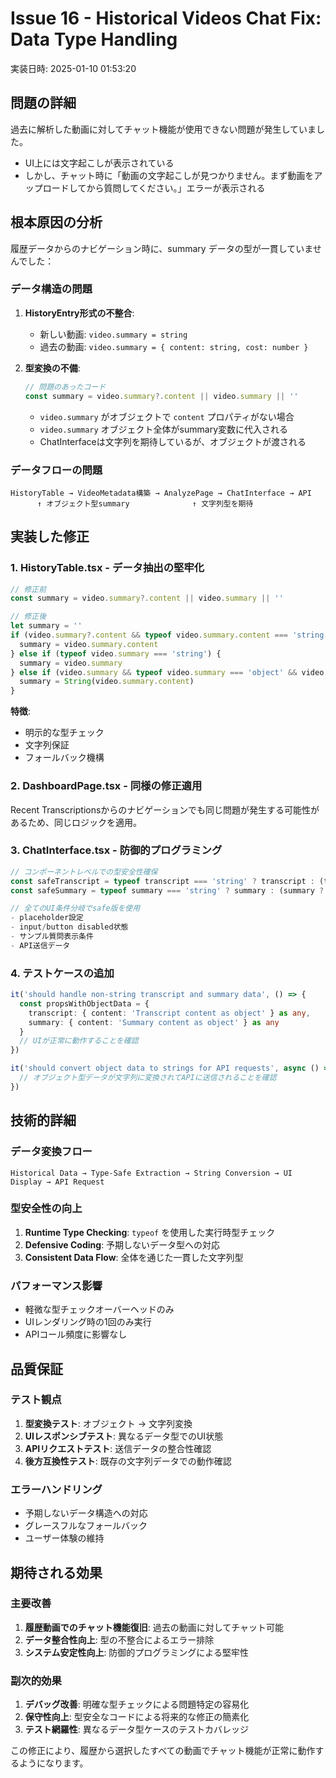 # Issue 16 - Historical Videos Chat Fix: Data Type Handling
実装日時: 2025-01-10 01:53:20

## 問題の詳細
過去に解析した動画に対してチャット機能が使用できない問題が発生していました。
- UI上には文字起こしが表示されている
- しかし、チャット時に「動画の文字起こしが見つかりません。まず動画をアップロードしてから質問してください。」エラーが表示される

## 根本原因の分析
履歴データからのナビゲーション時に、summary データの型が一貫していませんでした：

### データ構造の問題
1. **HistoryEntry形式の不整合**: 
   - 新しい動画: `video.summary = string`
   - 過去の動画: `video.summary = { content: string, cost: number }`

2. **型変換の不備**:
   ```typescript
   // 問題のあったコード
   const summary = video.summary?.content || video.summary || ''
   ```
   - `video.summary` がオブジェクトで `content` プロパティがない場合
   - `video.summary` オブジェクト全体がsummary変数に代入される
   - ChatInterfaceは文字列を期待しているが、オブジェクトが渡される

### データフローの問題
```
HistoryTable → VideoMetadata構築 → AnalyzePage → ChatInterface → API
      ↑ オブジェクト型summary              ↑ 文字列型を期待
```

## 実装した修正

### 1. HistoryTable.tsx - データ抽出の堅牢化
```typescript
// 修正前
const summary = video.summary?.content || video.summary || ''

// 修正後
let summary = ''
if (video.summary?.content && typeof video.summary.content === 'string') {
  summary = video.summary.content
} else if (typeof video.summary === 'string') {
  summary = video.summary
} else if (video.summary && typeof video.summary === 'object' && video.summary.content) {
  summary = String(video.summary.content)
}
```

**特徴**:
- 明示的な型チェック
- 文字列保証
- フォールバック機構

### 2. DashboardPage.tsx - 同様の修正適用
Recent Transcriptionsからのナビゲーションでも同じ問題が発生する可能性があるため、同じロジックを適用。

### 3. ChatInterface.tsx - 防御的プログラミング
```typescript
// コンポーネントレベルでの型安全性確保
const safeTranscript = typeof transcript === 'string' ? transcript : (transcript ? String(transcript) : '')
const safeSummary = typeof summary === 'string' ? summary : (summary ? String(summary) : '')

// 全てのUI条件分岐でsafe版を使用
- placeholder設定
- input/button disabled状態
- サンプル質問表示条件
- API送信データ
```

### 4. テストケースの追加
```typescript
it('should handle non-string transcript and summary data', () => {
  const propsWithObjectData = {
    transcript: { content: 'Transcript content as object' } as any,
    summary: { content: 'Summary content as object' } as any
  }
  // UIが正常に動作することを確認
})

it('should convert object data to strings for API requests', async () => {
  // オブジェクト型データが文字列に変換されてAPIに送信されることを確認
})
```

## 技術的詳細

### データ変換フロー
```
Historical Data → Type-Safe Extraction → String Conversion → UI Display → API Request
```

### 型安全性の向上
1. **Runtime Type Checking**: `typeof` を使用した実行時型チェック
2. **Defensive Coding**: 予期しないデータ型への対応
3. **Consistent Data Flow**: 全体を通じた一貫した文字列型

### パフォーマンス影響
- 軽微な型チェックオーバーヘッドのみ
- UIレンダリング時の1回のみ実行
- APIコール頻度に影響なし

## 品質保証

### テスト観点
1. **型変換テスト**: オブジェクト → 文字列変換
2. **UIレスポンシブテスト**: 異なるデータ型でのUI状態
3. **APIリクエストテスト**: 送信データの整合性確認
4. **後方互換性テスト**: 既存の文字列データでの動作確認

### エラーハンドリング
- 予期しないデータ構造への対応
- グレースフルなフォールバック
- ユーザー体験の維持

## 期待される効果

### 主要改善
1. **履歴動画でのチャット機能復旧**: 過去の動画に対してチャット可能
2. **データ整合性向上**: 型の不整合によるエラー排除
3. **システム安定性向上**: 防御的プログラミングによる堅牢性

### 副次的効果
1. **デバッグ改善**: 明確な型チェックによる問題特定の容易化
2. **保守性向上**: 型安全なコードによる将来的な修正の簡素化
3. **テスト網羅性**: 異なるデータ型ケースのテストカバレッジ

この修正により、履歴から選択したすべての動画でチャット機能が正常に動作するようになります。